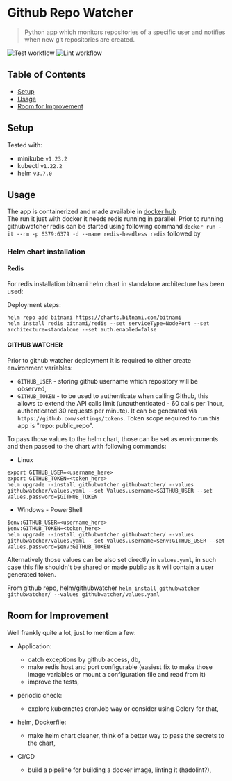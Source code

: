 # Github Repo Watcher
> Python app which monitors repositories of a specific user and notifies when new git repositories are created.

![Test workflow](https://github.com/piotr-muzyka/gitHubRepoWatcher/actions/workflows/python-app.yml/badge.svg)
![Lint workflow](https://github.com/piotr-muzyka/gitHubRepoWatcher/actions/workflows/pylint.yml/badge.svg)

## Table of Contents
* [Setup](#setup)
* [Usage](#usage)
* [Room for Improvement](#room-for-improvement)
<!-- * [License](#license) -->

## Setup
Tested with:
- minikube `v1.23.2`
- kubectl  `v1.22.2`
- helm     `v3.7.0`

## Usage

The app is containerized and made available in [docker hub](https://hub.docker.com/repository/docker/pmuzyka/githubwatcher)  
The run it just with docker it needs redis running in parallel. Prior to running githubwatcher redis can be started using following command `docker run -it --rm -p 6379:6379 -d --name redis-headless redis` followed by 

### Helm chart installation

#### Redis
For redis installation bitnami helm chart in standalone architecture has been used:

Deployment steps:  
```
helm repo add bitnami https://charts.bitnami.com/bitnami
helm install redis bitnami/redis --set serviceType=NodePort --set architecture=standalone --set auth.enabled=false
```

#### GITHUB WATCHER
Prior to github watcher deployment it is required to either create environment variables:
- `GITHUB_USER` - storing github username which repository will be observed,
- `GITHUB_TOKEN` - to be used to authenticate when calling Github, this allows to extend the API calls limit (unauthenticated - 60 calls per 1hour, authenticated 30 requests per minute). It can be generated via `https://github.com/settings/tokens`. Token scope required to run this app is "repo: public_repo". 

To pass those values to the helm chart, those can be set as environments and then passed to the chart with following commands: 

- Linux
```
export GITHUB_USER=<username_here>
export GITHUB_TOKEN=<token_here>
helm upgrade --install githubwatcher githubwatcher/ --values githubwatcher/values.yaml --set Values.username=$GITHUB_USER --set Values.password=$GITHUB_TOKEN
```

- Windows - PowerShell
```
$env:GITHUB_USER=<username_here>
$env:GITHUB_TOKEN=<token_here>
helm upgrade --install githubwatcher githubwatcher/ --values githubwatcher/values.yaml --set Values.username=$env:GITHUB_USER --set Values.password=$env:GITHUB_TOKEN

```

Alternatively those values can be also set directly in `values.yaml`, in such case this file shouldn't be shared or made public as it will contain a user generated token.

From github repo, helm/githubwatcher
`helm install githubwatcher githubwatcher/ --values githubwatcher/values.yaml`

## Room for Improvement
Well frankly quite a lot, just to mention a few:
- Application: 
  - catch exceptions by github access, db,
  - make redis host and port configurable (easiest fix to make those image variables or mount a configuration file and read from it)
  - improve the tests,

- periodic check: 
  - explore kubernetes cronJob way or consider using Celery for that,
  
- helm, Dockerfile:
  - make helm chart cleaner, think of a better way to pass the secrets to the chart,

- CI/CD
  - build a pipeline for building a docker image, linting it (hadolint?),
